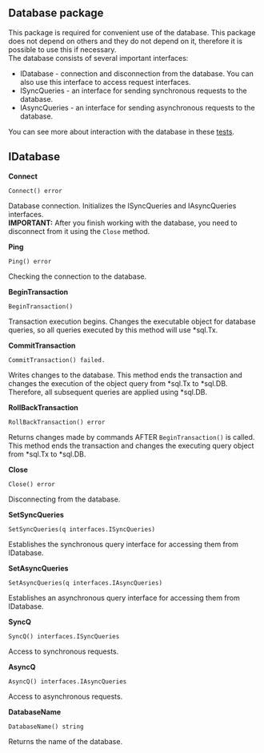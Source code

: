 ## Database package
This package is required for convenient use of the database. This package does not depend on others and they do not depend on it, therefore 
it is possible to use this if necessary.<br>
The database consists of several important interfaces:
* IDatabase - connection and disconnection from the database. You can also use this interface to access 
request interfaces.
* ISyncQueries - an interface for sending synchronous requests to the database.
* IAsyncQueries - an interface for sending asynchronous requests to the database.

You can see more about interaction with the database in these [tests](https://github.com/uwine4850/foozy/tree/master/tests/database/db_test).

## IDatabase
__Connect__
```
Connect() error
```
Database connection. Initializes the ISyncQueries and IAsyncQueries interfaces.<br>
__IMPORTANT:__ After you finish working with the database, you need to disconnect from it using the ``Close`` method.

__Ping__
```
Ping() error
```
Checking the connection to the database.

__BeginTransaction__
```
BeginTransaction()
```
Transaction execution begins.
Changes the executable object for database queries, so all queries executed by this method will use *sql.Tx.

__CommitTransaction__
```
CommitTransaction() failed.
```
Writes changes to the database.
This method ends the transaction and changes the execution of the object query from *sql.Tx to *sql.DB.
Therefore, all subsequent queries are applied using *sql.DB.

__RollBackTransaction__
```
RollBackTransaction() error
```
Returns changes made by commands AFTER `BeginTransaction()` is called.
This method ends the transaction and changes the executing query object from *sql.Tx to *sql.DB.

__Close__
```
Close() error
```
Disconnecting from the database.

__SetSyncQueries__
```
SetSyncQueries(q interfaces.ISyncQueries)
```
Establishes the synchronous query interface for accessing them from IDatabase.

__SetAsyncQueries__
```
SetAsyncQueries(q interfaces.IAsyncQueries)
```
Establishes an asynchronous query interface for accessing them from IDatabase.

__SyncQ__
```
SyncQ() interfaces.ISyncQueries
```
Access to synchronous requests.

__AsyncQ__
```
AsyncQ() interfaces.IAsyncQueries
```
Access to asynchronous requests.

__DatabaseName__
```
DatabaseName() string
```
Returns the name of the database.